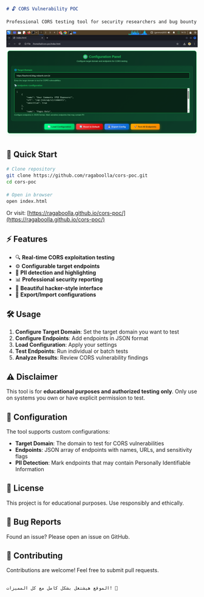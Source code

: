 

```markdown
# 🔓 CORS Vulnerability POC

Professional CORS testing tool for security researchers and bug bounty hunters.
```
![CORS POC Screenshot](Screenshot_2025-10-16_14_13_54.png)


## 🚀 Quick Start

```bash
# Clone repository
git clone https://github.com/ragaboolla/cors-poc.git
cd cors-poc

# Open in browser
open index.html
```

Or visit: [https://ragaboolla.github.io/cors-poc/](https://ragaboolla.github.io/cors-poc/)

## ⚡ Features

- 🔍 **Real-time CORS exploitation testing**
- ⚙️ **Configurable target endpoints**
- 🎯 **PII detection and highlighting**
- 📊 **Professional security reporting**
- 🎨 **Beautiful hacker-style interface**
- 💾 **Export/Import configurations**

## 🛠️ Usage

1. **Configure Target Domain**: Set the target domain you want to test
2. **Configure Endpoints**: Add endpoints in JSON format
3. **Load Configuration**: Apply your settings
4. **Test Endpoints**: Run individual or batch tests
5. **Analyze Results**: Review CORS vulnerability findings

## ⚠️ Disclaimer

This tool is for **educational purposes and authorized testing only**. Only use on systems you own or have explicit permission to test.

## 🔧 Configuration

The tool supports custom configurations:

- **Target Domain**: The domain to test for CORS vulnerabilities
- **Endpoints**: JSON array of endpoints with names, URLs, and sensitivity flags
- **PII Detection**: Mark endpoints that may contain Personally Identifiable Information

## 📝 License

This project is for educational purposes. Use responsibly and ethically.

## 🐛 Bug Reports

Found an issue? Please open an issue on GitHub.

## 🤝 Contributing

Contributions are welcome! Feel free to submit pull requests.
```

الموقع هيشتغل بشكل كامل مع كل المميزات! 🚀
